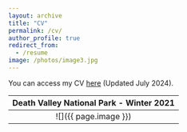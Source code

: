 ```yaml
---
layout: archive
title: "CV"
permalink: /cv/
author_profile: true
redirect_from:
  - /resume
image: /photos/image3.jpg
---
```


You can access my CV [here](http://benshaver.github.io/files/BSCV.pdf) (Updated July 2024).

| <b>Death Valley National Park - Winter 2021</b>|
|:--:|
| ![]({{ page.image }}) | 

